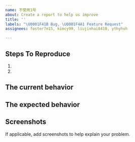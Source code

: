 ```yaml
---
name: 不使用1号
about: Create a report to help us improve
title: ''
labels: "\U0001F41B Bug, \U0001F4A1 Feature Request"
assignees: foster7n15, kimcy99, liujinhai8410, ythyhvh

---
```


## Steps To Reproduce

1.
2.

## The current behavior


## The expected behavior


## Screenshots
If applicable, add screenshots to help explain your problem.
